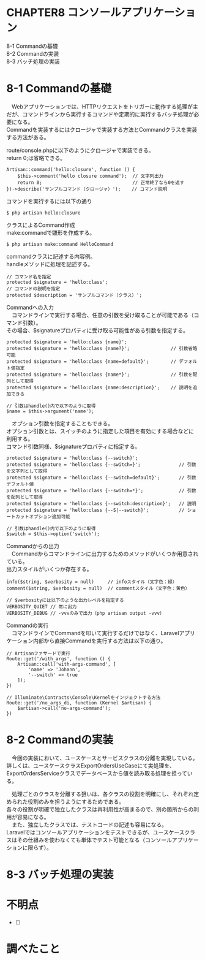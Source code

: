 # CHAPTER8 コンソールアプリケーション
8-1 Commandの基礎  
8-2 Commandの実装  
8-3 バッチ処理の実装  

# 8-1 Commandの基礎
　Webアプリケーションでは、HTTPリクエストをトリガーに動作する処理が主だが、コマンドラインから実行するコマンドや定期的に実行するバッチ処理が必要になる。  
Commandを実装するにはクロージャで実装する方法とCommandクラスを実装する方法がある。

route/console.phpに以下のようにクロージャで実装できる。  
return 0;は省略できる。
```
Artisan::command('hello:closure', function () {
    $this->comment('hello closure command');  // 文字列出力
    return 0;                                 // 正常終了なら0を返す
})->describe('サンプルコマンド（クロージャ）');    // コマンド説明
```
コマンドを実行するには以下の通り
```
$ php artisan hello:closure
```

クラスによるCommand作成  
 make:commandで雛形を作成する。
```
$ php artisan make:command HelloCommand
```
commandクラスに記述する内容例。  
handleメソッドに処理を記述する。
```
// コマンド名を指定
protected $signature = 'hello:class';
// コマンドの説明を指定
protected $description = 'サンプルコマンド（クラス）';
```

Commandへの入力  
　コマンドラインで実行する場合、任意の引数を受け取ることが可能である（コマンド引数）。  
その場合、$signatureプロパティに受け取る可能性がある引数を指定する。
```
protected $signature = 'hello:class {name}';
protected $signature = 'hello:class {name?}';               // 引数省略可能
protected $signature = 'hello:class {name=default}';        // デフォルト値指定
protected $signature = 'hello:class {name*}';               // 引数を配列として取得
protected $signature = 'hello:class {name:description}';    // 説明を追加できる

// 引数はhandle()内で以下のように取得
$name = $this->argument('name');
```

　オプション引数を指定することもできる。  
オプション引数とは、スイッチのように指定した項目を有効にする場合などに利用する。  
コマンド引数同様、$signatureプロパティに指定する。
```
protected $signature = 'hello:class {--switch}';
protected $signature = 'hello:class {--switch=}';              // 引数を文字列として取得
protected $signature = 'hello:class {--switch=default}';       // 引数デフォルト値
protected $signature = 'hello:class {--switch=*}';             // 引数を配列として取得
protected $signature = 'hello:class {--switch:description}';   // 説明
protected $signature = 'hello:class {--S|--switch}';           // ショートカットオプション追加可能

// 引数はhandle()内で以下のように取得
$switch = $this->option('switch');
```

Commandからの出力  
　Commandからコマンドラインに出力するためのメソッドがいくつか用意されている。  
出力スタイルがいくつか存在する。
```
info($string, $verbosity = null)     // infoスタイル（文字色：緑）
comment($string, $verbosity = null)  // commentスタイル（文字色：黄色）

// $verbosityには以下のような出力レベルを指定する
VERBOSITY_QUIET // 常に出力
VERBOSITY_DEBUG // -vvvのみで出力（php artisan output -vvv）
```

Commandの実行  
　コマンドラインでCommandを叩いて実行するだけではなく、Laravelアプリケーション内部から直接Commandを実行する方法は以下の通り。

```
// Artisanファサードで実行
Route::get('/with_args', function () {
    Artisan::call('with-args-command', [
        'name' => 'Johann',
        '--switch' => true
    ]);
})

// Illuminate\Contracts\Console\Kernelをインジェクトする方法
Route::get('/no_args_di, function (Kernel $artisan) {
    $artisan->call('no-args-command');
})
```

# 8-2 Commandの実装
　今回の実装において、ユースケースとサービスクラスの分離を実現している。  
詳しくは、ユースケースクラスExportOrdersUseCaseにて実処理を、ExportOrdersServiceクラスでデータベースから値を読み取る処理を担っている。  

　処理ごとのクラスを分離する狙いは、各クラスの役割を明確にし、それぞれ定められた役割のみを担うようにするためである。  
各々の役割が明確で独立したクラスは再利用性が高まるので、別の箇所からの利用が容易になる。  
　また、独立したクラスでは、テストコードの記述も容易になる。  
Laravelではコンソールアプリケーションをテストできるが、ユースケースクラスはその仕組みを使わなくても単体でテスト可能となる（コンソールアプリケーションに限らず）。




# 8-3 バッチ処理の実装


# 不明点
- [ ] 

# 調べたこと

